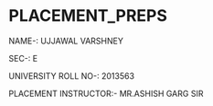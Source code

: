 # PLACEMENT_PREPS
 NAME-: UJJAWAL VARSHNEY
 
 SEC-: E
 
 UNIVERSITY ROLL NO-: 2013563
 
 PLACEMENT INSTRUCTOR:- MR.ASHISH GARG SIR
